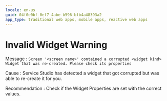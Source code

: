 ```yaml
---
locale: en-us
guid: 04f0e0bf-0ef7-4abe-b596-bfb4a48393a2
app_type: traditional web apps, mobile apps, reactive web apps
---
```


# Invalid Widget Warning

Message
:   `Screen '<screen name>' contained a corrupted <widget kind> Widget that was re-created. Please check its properties`

Cause
:   Service Studio has detected a widget that got corrupted but was able to re-create it for you.

Recommendation
:   Check if the Widget Properties are set with the correct values.
